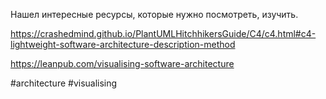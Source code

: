 Нашел интересные ресурсы, которые нужно посмотреть, изучить.

https://crashedmind.github.io/PlantUMLHitchhikersGuide/C4/c4.html#c4-lightweight-software-architecture-description-method

https://leanpub.com/visualising-software-architecture

#architecture #visualising